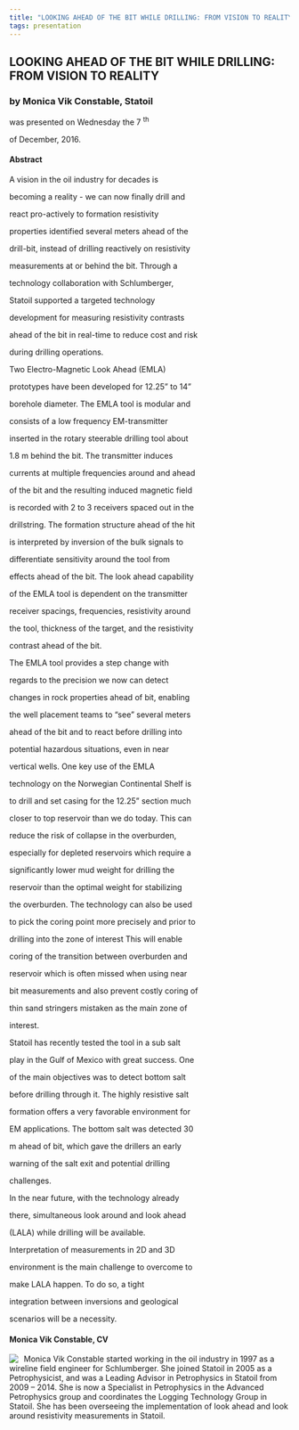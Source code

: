 ```yaml
---
title: "LOOKING AHEAD OF THE BIT WHILE DRILLING: FROM VISION TO REALITY"
tags: presentation 
---
```



		
<h2>
LOOKING AHEAD OF THE BIT WHILE DRILLING: FROM VISION TO REALITY
</h2>

 



		
<h3>
by Monica Vik Constable, Statoil
</h3>

 



 
<p>
was presented on Wednesday the 7
<sup>
th
</sup>

 of December, 2016.
</p>

	

<h4>
Abstract
</h4>



            
<p>


A vision in the oil industry for decades is

becoming a reality - we can now finally drill and

react pro-actively to formation resistivity

properties identified several meters ahead of the

drill-bit, instead of drilling reactively on resistivity

measurements at or behind the bit. Through a

technology collaboration with Schlumberger,

Statoil supported a targeted technology

development for measuring resistivity contrasts

ahead of the bit in real-time to reduce cost and risk

during drilling operations.
</p>

<p>


Two Electro-Magnetic Look Ahead (EMLA)

prototypes have been developed for 12.25” to 14”

borehole diameter. The EMLA tool is modular and

consists of a low frequency EM-transmitter

inserted in the rotary steerable drilling tool about

1.8 m behind the bit. The transmitter induces

currents at multiple frequencies around and ahead

of the bit and the resulting induced magnetic field

is recorded with 2 to 3 receivers spaced out in the

drillstring. The formation structure ahead of the hit

is interpreted by inversion of the bulk signals to

differentiate sensitivity around the tool from

effects ahead of the bit. The look ahead capability

of the EMLA tool is dependent on the transmitter

receiver spacings, frequencies, resistivity around

the tool, thickness of the target, and the resistivity

contrast ahead of the bit.
</p>

<p>


The EMLA tool provides a step change with

regards to the precision we now can detect

changes in rock properties ahead of bit, enabling

the well placement teams to “see” several meters

ahead of the bit and to react before drilling into

potential hazardous situations, even in near

vertical wells. One key use of the EMLA

technology on the Norwegian Continental Shelf is

to drill and set casing for the 12.25” section much

closer to top reservoir than we do today. This can

reduce the risk of collapse in the overburden,

especially for depleted reservoirs which require a

significantly lower mud weight for drilling the

reservoir than the optimal weight for stabilizing

the overburden. The technology can also be used

to pick the coring point more precisely and prior to

drilling into the zone of interest This will enable

coring of the transition between overburden and

reservoir which is often missed when using near

bit measurements and also prevent costly coring of

thin sand stringers mistaken as the main zone of

interest.
</p>

<p>


Statoil has recently tested the tool in a sub salt

play in the Gulf of Mexico with great success. One

of the main objectives was to detect bottom salt

before drilling through it. The highly resistive salt

formation offers a very favorable environment for

EM applications. The bottom salt was detected 30

m ahead of bit, which gave the drillers an early

warning of the salt exit and potential drilling

challenges.
</p>

<p>


In the near future, with the technology already

there, simultaneous look around and look ahead

(LALA) while drilling will be available.

Interpretation of measurements in 2D and 3D

environment is the main challenge to overcome to

make LALA happen. To do so, a tight

integration between inversions and geological

scenarios will be a necessity.
</p>







<h4>
Monica Vik Constable, CV
</h4>



    
<img src="Monica.jpg" style="float:left; margin-right:10px;">
</img>



      
<p>
Monica Vik Constable started working in the oil industry in 1997 as a wireline field engineer for Schlumberger. She joined Statoil in 2005 as a Petrophysicist, and was a Leading Advisor in Petrophysics in Statoil from 2009 – 2014. She is now a Specialist in Petrophysics in the Advanced Petrophysics group and coordinates the Logging Technology Group in Statoil. She has been overseeing the implementation of look ahead and look around resistivity measurements in Statoil.
</p>



